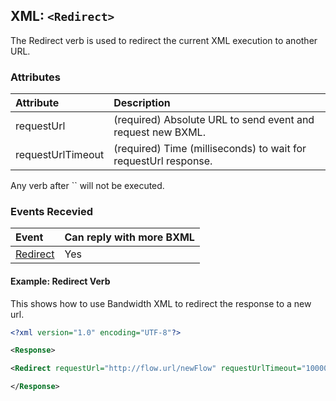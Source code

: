 
## XML: `<Redirect>`
The Redirect verb is used to redirect the current XML execution to another URL.

### Attributes
| Attribute         | Description                                                                         |
|:------------------|:------------------------------------------------------------------------------------|
| requestUrl        | (required) Absolute URL to send event and request new BXML.                         |
| requestUrlTimeout | (required) Time (milliseconds) to wait for requestUrl response.                     |

<aside class="alert general small">
<p>
Any verb after `<Redirect>` will not be executed.
<p>
</aside>

### Events Recevied

| Event                          | Can reply with more BXML |
|:-------------------------------|:-------------------------|
| [Redirect](events/redirect.md) | Yes                      |


#### Example: Redirect Verb
This shows how to use Bandwidth XML to redirect the response to a new url.


```XML
<?xml version="1.0" encoding="UTF-8"?>

<Response>

<Redirect requestUrl="http://flow.url/newFlow" requestUrlTimeout="10000"></Redirect>

</Response>
```


